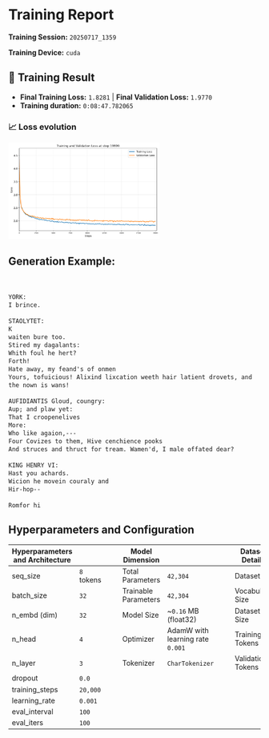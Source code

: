# Training Report

**Training Session:** `20250717_1359`

**Training Device:** `cuda`

## 🎯 Training Result

- **Final Training Loss:** `1.8281` | **Final Validation Loss:** `1.9770`
- **Training duration:** `0:08:47.782065`

### 📈 Loss evolution

<img src="losses.png" alt="Training and Validation Loss" width="60%"/>

## Generation Example:
```


YORK:
I brince.

STAOLYTET:
K
waiten bure too.
Stired my dagalants:
Whith foul he hert?
Forth!
Hate away, my feand's of onmen
Yours, tofuicious! Alixind lixcation weeth hair latient drovets, and the nown is wans!

AUFIDIANTIS Gloud, coungry:
Aup; and plaw yet:
That I croopenelives
More:
Who like agaion,---
Four Covizes to them, Hive cenchience pooks
And struces and thruct for tream. Wamen'd, I male offated dear?

KING HENRY VI:
Hast you achards.
Wicion he movein couraly and
Hir-hop--

Romfor hi
```

## Hyperparameters and Configuration

| Hyperparameters and Architecture |                            | | | Model Dimension         |                                                  | | | Dataset Details      |                                                            |
|----------------------------------|----------------------------|-|-|-------------------------|--------------------------------------------------|-|-|----------------------|------------------------------------------------------------|
| seq_size                       | `8` tokens   | | | Total Parameters        | `42,304`                               | | | Dataset              | `data/tinyshakespeare.txt`                                              |
| batch_size                     | `32`        | | | Trainable Parameters    | `42,304`                           | | | Vocabulary Size      | `65` tokens                                    |
| n_embd (dim)                   | `32`            | | | Model Size              | ~`0.16` MB (float32) | | | Dataset Size         | `1,115,394` tokens               |
| n_head                         | `4`            | | | Optimizer               | AdamW with learning rate `0.001`| | | Training Tokens      | `1,003,854` tokens (90.0%)|
| n_layer                        | `3`           | | | Tokenizer               | `CharTokenizer`                        | | | Validation Tokens    | `111,540` tokens (10.0%)|
| dropout                        | `0.0`           | | |                         |                                                  | | |                      |                                                            |
| training_steps                 | `20,000`  | | |                         |                                                  | | |                      |                                                            |
| learning_rate                  | `0.001`     | | |                         |                                                  | | |                      |                                                            |
| eval_interval                  | `100`     | | |                         |                                                  | | |                      |                                                            |
| eval_iters                     | `100`        | | |                         |                                                  | | |                      |                                                            |


